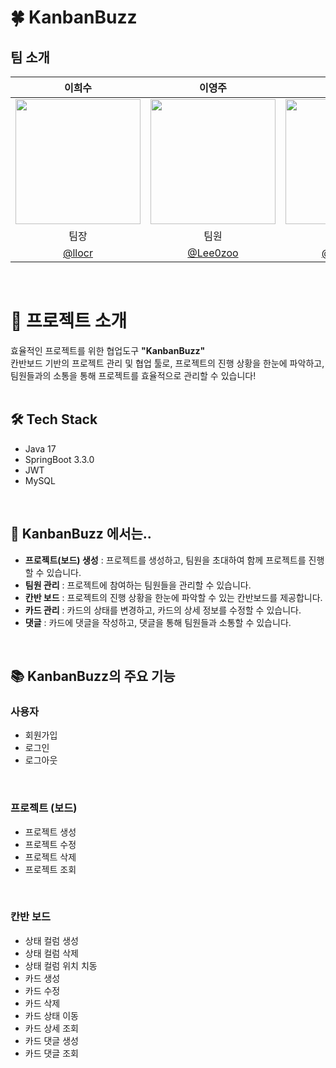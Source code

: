 # 🍀 KanbanBuzz
## 팀 소개
|                                                         이희수                                                          |                                                    이영주                                                    |                                                    오형석                                                    |                                                    한호진                                                    |
|:--------------------------------------------------------------------------------------------------------------------:|:---------------------------------------------------------------------------------------------------------:|:---------------------------------------------------------------------------------------------------------:|:---------------------------------------------------------------------------------------------------------:|
| <img src="https://github.com/llocr/StudyWithMe/assets/114149212/23d34c01-c91c-4ac7-884c-133b880b8fff" width="200" /> | <img src="https://github.com/user-attachments/assets/1736145b-7f6e-4246-a5d9-3653340ab3bd" width="200" /> | <img src="https://github.com/user-attachments/assets/8d3c6c25-a270-4c55-80fd-0375505b1c34" width="200" /> | <img src="https://github.com/user-attachments/assets/3826bb0f-f859-4f7d-b17c-2877b65e0295" width="200" /> |
|                                                          팀장                                                          |                                                    팀원                                                     |                                                    팀원                                                     |                                                    팀원                                                     |
|                                          [@llocr](https://github.com/llocr)                                          |                                  [@Lee0zoo](https://github.com/Lee0zoo)                                   |                                  [@ohs9902](https://github.com/ohs9902)                                   |                                 [@Cthj1234](https://github.com/Cthj1234)                                  |

<br>


# 📁 프로젝트 소개
효율적인 프로젝트를 위한 협업도구 **"KanbanBuzz"** </br>
칸반보드 기반의 프로젝트 관리 및 협업 툴로, 프로젝트의 진행 상황을 한눈에 파악하고, 팀원들과의 소통을 통해 프로젝트를 효율적으로 관리할 수 있습니다!
</br>
</br>

## 🛠️ Tech Stack
- Java 17
- SpringBoot 3.3.0
- JWT
- MySQL
</br>

## 📌 KanbanBuzz 에서는..
- **프로젝트(보드) 생성** : 프로젝트를 생성하고, 팀원을 초대하여 함께 프로젝트를 진행할 수 있습니다.
- **팀원 관리** : 프로젝트에 참여하는 팀원들을 관리할 수 있습니다.
- **칸반 보드** : 프로젝트의 진행 상황을 한눈에 파악할 수 있는 칸반보드를 제공합니다.
- **카드 관리** : 카드의 상태를 변경하고, 카드의 상세 정보를 수정할 수 있습니다.
- **댓글** : 카드에 댓글을 작성하고, 댓글을 통해 팀원들과 소통할 수 있습니다.
</br>

## 📚 KanbanBuzz의 주요 기능
### 사용자
- 회원가입
- 로그인
- 로그아웃
</br>

### 프로젝트 (보드)
- 프로젝트 생성
- 프로젝트 수정
- 프로젝트 삭제
- 프로젝트 조회
</br>

### 칸반 보드
- 상태 컬럼 생성
- 상태 컬럼 삭제
- 상태 컬럼 위치 치동
- 카드 생성
- 카드 수정
- 카드 삭제
- 카드 상태 이동
- 카드 상세 조회
- 카드 댓글 생성
- 카드 댓글 조회
